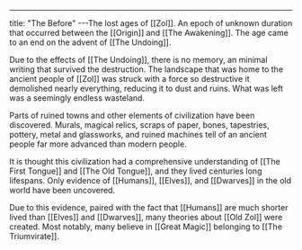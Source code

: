 ---
title: "The Before"
---The lost ages of [[Zol]]. An epoch of unknown duration that occurred between the [[Origin]] and [[The Awakening]]. The age came to an end on the advent of [[The Undoing]].

Due to the effects of [[The Undoing]], there is no memory, an minimal writing that survived the destruction. The landscape that was home to the ancient people of [[Zol]] was struck with a force so destructive it demolished nearly everything, reducing it to dust and ruins. What was left was a seemingly endless wasteland.

Parts of ruined towns and other elements of civilization have been discovered. Murals, magical relics, scraps of paper, bones, tapestries, pottery, metal and glassworks, and ruined machines tell of an ancient people far more advanced than modern people.

It is thought this civilization had a comprehensive understanding of [[The First Tongue]] and [[The Old Tongue]], and they lived centuries long lifespans. Only evidence of [[Humans]], [[Elves]], and [[Dwarves]] in the old world have been uncovered. 

Due to this evidence, paired with the fact that [[Humans]] are much shorter lived than [[Elves]] and [[Dwarves]], many theories about [[Old Zol]] were created. Most notably, many believe in [[Great Magic]] belonging to [[The Triumvirate]].